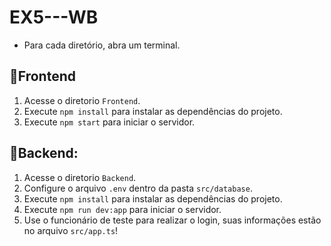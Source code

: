 # EX5---WB
 - Para cada diretório, abra um terminal.
<h2>📌Frontend</h2>

1. Acesse o diretorio `Frontend`.
2. Execute `npm install` para instalar as dependências do projeto.
3. Execute `npm start` para iniciar o servidor.
   
<h2>📌Backend:</h2>

1. Acesse o diretorio `Backend`.
2. Configure o arquivo `.env` dentro da pasta `src/database`.
3. Execute `npm install` para instalar as dependências do projeto.
4. Execute `npm run dev:app` para iniciar o servidor.
5. Use o funcionário de teste para realizar o login, suas informações estão no arquivo `src/app.ts`!